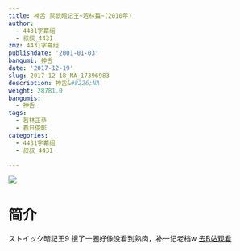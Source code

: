```yaml
---
title: 神舌 禁欲暗记王~若林篇~(2010年)
author:
  - 4431字幕组
  - 叔叔_4431
zmz: 4431字幕组
publishdate: '2001-01-03'
bangumi: 神舌
date: '2017-12-19'
slug: 2017-12-18_NA_17396983
description: 神舌&#8226;NA
weight: 28781.0
bangumis:
  - 神舌
tags:
  - 若林正恭
  - 春日俊彰
categories:
  - 4431字幕组
  - 叔叔_4431

---
```

![](https://i.imgur.com/x01UuIP.png)
# 简介  
ストイック暗記王9
搜了一圈好像没看到熟肉，补一记老档w
[去B站观看](https://www.bilibili.com/video/av17396983/)
 
